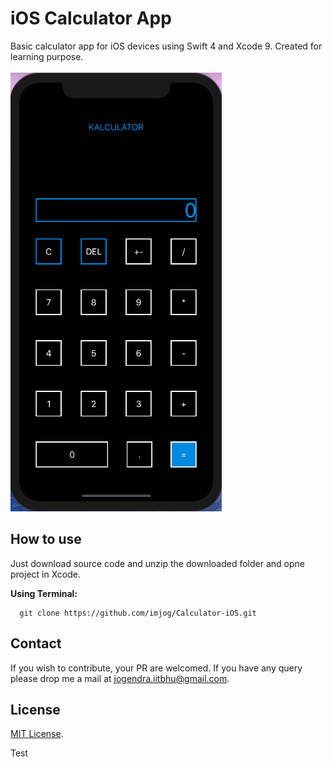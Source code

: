 # iOS Calculator App
Basic calculator app for iOS devices using Swift 4 and Xcode 9. Created for learning purpose.<br><br>
<img src="https://github.com/imjog/Calculator-iOS/blob/master/Kalculator/Screenshots/Screen%20Shot%202018-01-21%20at%2017.07.32.png">

## How to use
Just download source code and unzip the downloaded folder and opne project in Xcode.

**Using Terminal:**
```
  git clone https://github.com/imjog/Calculator-iOS.git
  ```
 ## Contact
 If you wish to contribute, your PR are welcomed. If you have any query please drop me a mail at jogendra.iitbhu@gmail.com.
 
## License
[MIT License](https://github.com/imjog/Calculator-iOS/blob/master/LICENSE).

Test
